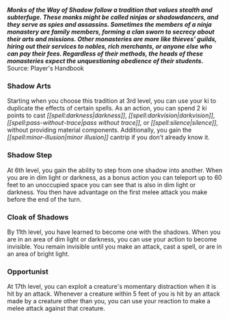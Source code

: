 ***Monks of the Way of Shadow follow a tradition that values stealth and subterfuge. These monks might be called ninjas or shadowdancers, and they serve as spies and assassins. Sometimes the members of a ninja monastery are family members, forming a clan sworn to secrecy about their arts and missions. Other monasteries are more like thieves' guilds, hiring out their services to nobles, rich merchants, or anyone else who can pay their fees. Regardless of their methods, the heads of these monasteries expect the unquestioning obedience of their students.***
Source: Player's Handbook
### Shadow Arts
Starting when you choose this tradition at 3rd level, you can use your ki to duplicate the effects of certain spells. As an action, you can spend 2 ki points to cast *[[spell:darkness|darkness]]*, *[[spell:darkvision|darkvision]]*, *[[spell:pass-without-trace|pass without trace]]*, or *[[spell:silence|silence]]*, without providing material components. Additionally, you gain the *[[spell:minor-illusion|minor illusion]]* cantrip if you don't already know it.
### Shadow Step
At 6th level, you gain the ability to step from one shadow into another. When you are in dim light or darkness, as a bonus action you can teleport up to 60 feet to an unoccupied space you can see that is also in dim light or darkness. You then have advantage on the first melee attack you make before the end of the turn.
### Cloak of Shadows
By 11th level, you have learned to become one with the shadows. When you are in an area of dim light or darkness, you can use your action to become invisible. You remain invisible until you make an attack, cast a spell, or are in an area of bright light.
### Opportunist
At 17th level, you can exploit a creature's momentary distraction when it is hit by an attack. Whenever a creature within 5 feet of you is hit by an attack made by a creature other than you, you can use your reaction to make a melee attack against that creature.